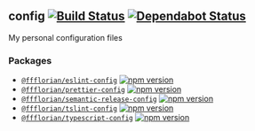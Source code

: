 ## config [![Build Status](https://action-badges.now.sh/ffflorian/config)](https://github.com/ffflorian/config/actions/) [![Dependabot Status](https://api.dependabot.com/badges/status?host=github&repo=ffflorian/config)](https://dependabot.com)

My personal configuration files

### Packages

- [`@ffflorian/eslint-config`](./packages/eslint-config) [![npm version](https://img.shields.io/npm/v/@ffflorian/eslint-config.svg)](https://npmjs.com/package/@ffflorian/eslint-config)
- [`@ffflorian/prettier-config`](./packages/prettier-config) [![npm version](https://img.shields.io/npm/v/@ffflorian/prettier-config.svg)](https://npmjs.com/package/@ffflorian/prettier-config)
- [`@ffflorian/semantic-release-config`](./packages/semantic-release-config) [![npm version](https://img.shields.io/npm/v/@ffflorian/semantic-release-config.svg)](https://npmjs.com/package/@ffflorian/semantic-release-config)
- [`@ffflorian/tslint-config`](./packages/tslint-config) [![npm version](https://img.shields.io/npm/v/@ffflorian/tslint-config.svg)](https://npmjs.com/package/@ffflorian/tslint-config)
- [`@ffflorian/typescript-config`](./packages/typescript-config) [![npm version](https://img.shields.io/npm/v/@ffflorian/typescript-config.svg)](https://npmjs.com/package/@ffflorian/typescript-config)

